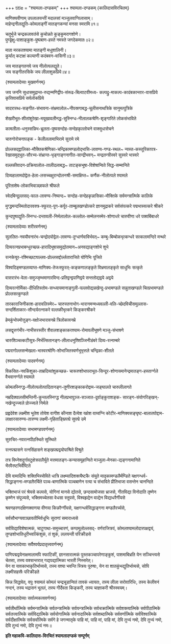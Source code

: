 +++
title = "श्यामला-दण्डकम्"
+++
श्यामला-दण्डकम् 
{कालिदासविरचितम्}

माणिक्यवीणाम् उपलालयन्तीं मदालसां मञ्जुलवाग्विलासाम्।  
माहेन्द्रनीलद्युति-कोमलाङ्गीं मातङ्गकन्यां मनसा स्मरामि॥१॥

चतुर्भुजे चन्द्रकलावतंसे कुचोन्नते कुङ्कुमरागशोणे।  
पुण्ड्रेक्षु-पाशाङ्कुश-पुष्पबाण-हस्ते नमस्ते जगदेकमातः॥२॥

माता मरकतश्यामा मातङ्गी मधुशालिनी।  
कुर्यात् कटाक्षं कल्याणी कदंबवन-वासिनी॥३॥

जय मातङ्गतनये जय नीलोत्पलद्युते।  
जय सङ्गीतरसिके जय लीलाशुकप्रिये॥४॥

{श्यामलादेव्याः मुखवर्णनम्}

जय जननि सुधासमुद्रान्त-रुद्यन्मणिद्वीप-संरूढ-बिल्वाटवीमध्य- कल्पद्रु-माकल्प-कादंबकान्तार-वासप्रिये कृत्तिवासप्रिये सर्वलोकप्रिये

सादरारब्ध-सङ्गीत-संभावना-संभ्रमालोल~नीपस्रगाबद्ध-चूलीसनाथत्रिके सानुमत्पुत्रिके

शेखरीभूत-शीतांशुरेखा-मयूखावलीनद्ध-सुस्निग्ध-नीलालकश्रेणि-शृङ्गारिते लोकसंभाविते

कामलीला-धनुस्सन्निभ-भ्रूलता-पुष्पसन्दोह-सन्देहकृल्लोचने वाक्सुधासेचने

चारुगोरोचनापङ्क - केलीललामाभिरामे सुरामे रमे

प्रोल्लसद्द्वालिका-मौक्तिकश्रेणिका-चन्द्रिकामण्डलोद्भासि-लावण्य-गण्ड-स्थल~ न्यस्त-कस्तूरिकापत्र-रेखासमुद्भूत-सौरभ्य-संभ्रान्त-भृङ्गाङ्गनागीत-सान्द्रीभवन्~ मन्द्रतन्त्रीस्वरे सुस्वरे भास्वरे

वल्लकीवादन-प्रक्रियालोल-तालीदलाबद्ध~ ताटङ्कभूषा-विशेषान्विते सिद्ध-सम्मानिते

दिव्यहालामदोद्वेल-हेला-लसच्चक्षुरान्दोलनश्री-समाक्षिप्त~ कर्णैक-नीलोत्पले श्यामले

पूरिताशेष-लोकाभिवाञ्छाफले श्रीफले

स्वेदबिन्दूल्लसद्-फाल-लावण्य-निष्यन्द~ सन्दोह-सन्देहकृन्नासिका-मौक्तिके सर्वमन्त्रात्मिके कालिके

मुग्द्धमन्दस्मितोदारवक्त्र-स्फुरत्-पूग-कर्पूर-ताम्बूलखण्डोत्करे ज्ञानमुद्राकरे सर्वसंपत्करे पद्मभास्वत्करे श्रीकरे

कुन्दपुष्पद्युति-स्निग्ध-दन्तावली-निर्मलालोल-कल्लोल-सम्मेलनस्मेर-शोणाधरे चारुवीणा धरे पक्वबिंबाधरे

{श्यामलादेव्याः शरीरवर्णनम्}

सुललित-नवयौवनारंभ-चन्द्रोदयोद्वेल-लावण्य-दुग्धार्णवाविर्भवत्~ कम्बु-बिम्बोकभृत्कन्धरे सत्कलामन्दिरे मन्थरे

दिव्यरत्नप्रभाबन्धुरच्छन्न-हारादिभूषासमुद्योतमान~अनवद्याङ्गशोभे शुभे

रत्नकेयूर-रश्मिच्छटापल्लव-प्रोल्लसद्दोर्ल्लताराजिते योगिभिः पूजिते

विश्वदिङ्मण्डलव्याप्त-माणिक्य-तेजःस्फुरत्-कङ्कणालङ्कृते विभ्रमालङ्कृते साधुभिः सत्कृते

वासरारंभ-वेला-समुज्जृम्भमाणारविन्द-प्रतिद्वन्द्वपाणिद्वये सन्ततोद्यद्वये अद्वये

दिव्यरत्नोर्मिका-दीधितिस्तोम-सन्ध्यायमानाङ्गुली-पल्लवोद्यन्नखेन्दु-प्रभामण्डले सन्नुताखण्डले चित्प्रभामण्डले प्रोल्लसत्कुण्डले

तारकाराजिनीकाश-हारावलिस्मेर~ चारुस्तनाभोग-भारानमन्मध्यवल्ली-वलि-च्छेदविचीसमुल्लास-सन्दर्शिताकार-सौन्दर्यरत्नाकरे वल्लकीभृत्करे किङ्करश्रीकरे

हेमकुंभोपमोत्तुङ्ग-वक्षोजभारावनम्रे त्रिलोकावनम्रे

लसद्वृत्तगंभीर-नाभीसरस्तीर शैवालशङ्काकरश्याम-रोमावलीभूषणे मञ्जु-संभाषणे

चारुशिञ्चत्कटीसूत्र-निर्भत्सितानङ्ग-लीलाधनुश्शिञ्जिनीडंबरे दिव्य-रत्नाम्बरे

पद्मरागोल्लसन्मेखला-भास्वरश्रोणि-शोभाजितस्वर्णभूभृत्तले चन्द्रिका-शीतले

{श्यामलादेव्याः पादवर्णनम्}

विकसित-नवकिंशुका-ताम्रदिव्यांशुकच्छन्न- चारूरुशोभापराभूत-सिन्दूर-शोणायमानेन्द्रमातङ्ग-हस्तार्ग्गले वैभवानर्ग्गले श्यामले

कोमलस्निग्द्ध-नीलोत्पलोत्पादितानङ्ग-तूणीरशङ्काकरोद्दाम-जङ्घालते चारुलीलागते

नम्रदिक्पालसीमन्तिनी-कुन्तलस्निग्द्ध नीलप्रभापुञ्ज-सञ्जात-दूर्वाङ्कुराशङ्क- सारङ्ग-संयोगरिङ्खन्-नखेन्दुज्ज्वले प्रोज्ज्वले निर्मले

प्रह्वदेवेश लक्ष्मीश भूतेश तोयेश वागीश कीनाश दैत्येश यक्षेश वाय्वग्नि कोटीर-माणिक्यसङ्घृष्ट-बालातपोद्दाम- लाक्षारसारुण्य-तारुण्य लक्ष्मी-गृहिताङ्घ्रिपद्मे सुपद्मे उमे

{श्यामलादेव्याः सभामण्डपवर्णनम्}

सुरुचिर-नवरत्नपीठस्थिते सुस्थिते

रत्नपद्मासने रत्नसिंहासने शङ्खपद्मद्वयोपाश्रिते विश्रुते

तत्र विघ्नेशदुर्गावटुक्षेत्रपालैर्युते मत्तमातङ्ग-कन्यासमूहान्विते मञ्जुला-मेनका-द्यङ्गनामानिते भैरवैरष्टभिर्वेष्टिते

देवि वामादिभिः शक्तिभिस्सेविते धात्रि लक्ष्म्यादिशक्त्यैष्टकैः संयुते मातृकामण्डलैर्मण्डिते यक्षगन्धर्व-सिद्धाङ्गना-मण्डलैरर्चिते पञ्च-बाणात्मिके पञ्चबाणेन रत्या च संभाविते प्रीतिभाजा वसन्तेन चानन्दिते

भक्तिभाजं परं श्रेयसे कल्पसे, योगिनां मानसे द्योतसे, छन्दसामोजसा भ्राजसे, गीतविद्या विनोदाति तृष्णेन कृष्णेन संपूज्यसे, भक्तिमच्चेतसा वेधसा स्तूयसे, विश्वहृद्येन वाद्येन विद्याधरैर्गीयसे

श्रवणहरणदक्षिणक्वाणया वीणया किन्नरैर्ग्गीयसे, यक्षगन्धर्वसिद्धाङ्गना मण्डलैरर्च्यसे,

सर्वसौभाग्यवाञ्छावतीभिर्वधूभिः सुराणां समाराध्यसे

सर्वविद्याविशेषात्मकं, चाटुगाथा-समुच्चारणं, कण्ठमूलोल्लसद्- वर्णराजित्रयं, कोमलश्यामलोदारपक्षद्वयं, तुण्डशोभातिधूरीभवत्किंशुकं, तं शुकं, ललयन्ती परिक्रीडसे

{श्यामलादेव्याः सर्वैश्वर्यप्रदातृत्त्ववर्णनम्}

पाणिपद्मद्वयेनाक्षमालामपि स्फाटिकीं, ज्ञानसारात्मकं पुस्तकञ्चापरेणाङ्कुशं, पाशमाबिभ्रति येन सञ्चिन्त्यसे चेतसा, तस्य वक्त्रान्तरात् गद्यपद्यात्मिका भारती निस्सरेत्।  
येन वा यावकाभाकृतिर्भाव्यसे, तस्य वश्या भवन्ति स्त्रियः पूरुषाः, येन वा शातकुंभद्युतिर्भाव्यसे, सोपि लक्ष्मीसहस्रैः परिक्रीडते

किन्न सिद्ध्येत्, वपुः श्यामलं कोमलं चन्द्रचूडान्वितं तावकं ध्यायतः, तस्य लीला सरोवारिधिः, तस्य केलीवनं नन्दनं, तस्य भद्रासनं भूतलं, तस्य गीर्देवता किङ्करी, तस्य चाज्ञाकरी श्रीस्स्वयम्।  

{श्यामलादेव्याः सर्वात्मकत्ववर्णनम्}

सर्वतीर्थात्मिके सर्वमन्त्रात्मिके सर्वतन्त्रात्मिके सर्वयन्त्रात्मिके सर्वचक्रात्मिके सर्वशक्त्यात्मिके सर्वपीठात्मिके सर्वतत्त्वात्मिके सर्वविद्यात्मिके सर्वयोगात्मिके सर्वनादात्मिके सर्वशब्दात्मिके सर्ववर्णात्मिके सर्वविश्वात्मिके सर्वदीक्षात्मिके सर्वसर्वात्मिके सर्वगे हे जगन्मातृके पाहि मां, पाहि मां, पाहि मां, देवि तुभ्यं नमो, देवि तुभ्यं नमो, देवि तुभ्यं नमो, देवि तुभ्यं नमः॥

**इति महाकवि-कालिदास-विरचितं श्यामलादण्डकं सम्पूर्णम्**

